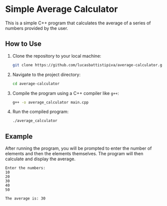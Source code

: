# Simple Average Calculator

This is a simple C++ program that calculates the average of a series of numbers provided by the user.

## How to Use

1. Clone the repository to your local machine:
    ```bash
    git clone https://github.com/lucasbattistipiva/average-calculator.git
    ```
2. Navigate to the project directory:
    ```bash
    cd average-calculator
    ```
3. Compile the program using a C++ compiler like `g++`:
    ```bash
    g++ -o average_calculator main.cpp
    ```
4. Run the compiled program:
    ```bash
    ./average_calculator
    ```

## Example

After running the program, you will be prompted to enter the number of elements and then the elements themselves. The program will then calculate and display the average.

```plaintext
Enter the numbers:
10
20
30
40
50

The average is: 30
